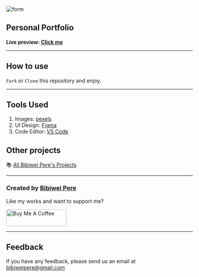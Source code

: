![form](https://github.com/Bibiwei-Pere/Contact_Form/assets/106984663/ec9d12fa-8efd-47b6-b700-761834892bad)

## Personal Portfolio

**Live preview: [Click me](https://contactform01.netlify.app/)**

---

## How to use

`Fork` or `Clone` this repository and enjoy.

---

## Tools Used

1. Images: [pexels](https://www.pexels.com/)
2. UI Design: [Figma](https://www.figma.com/)
3. Code Editor: [VS Code](https://code.visualstudio.com/)

## Other projects

📚 [All Bibiwei Pere's Projects]([https://github.com/Bibiwei-Pere/All-projects](https://github.com/Bibiwei-Pere?tab=repositories))

---

### Created by [Bibiwei Pere](https://www.facebook.com/profile.php?id=100074182476935)

Like my works and want to support me?

<a href="https://www.buymeacoffee.com/adrenaline9" target="_blank"><img src="https://cdn.buymeacoffee.com/buttons/v2/default-orange.png" alt="Buy Me A Coffee" style="height: 45px !important; width: 162.75px !important;" ></a>

---

## Feedback

If you have any feedback, please send us an email at bibiweipere@gmail.com
